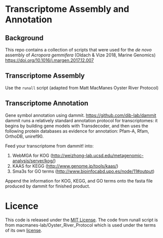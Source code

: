 # Transcriptome Assembly and Annotation

## Background 
This repo contains a collection of scripts that were used for the _de novo_ assembly of _Acropora gemmifera_ (Oldach & Vize 2018, Marine Genomics) https://doi.org/10.1016/j.margen.2017.12.007 

## Transcriptome Assembly

Use the `runall` script (adapted from Matt MacManes Oyster River Protocol)

## Transcriptome Annotation

Gene symbol annotation using dammit. https://github.com/dib-lab/dammit
dammit runs a relatively standard annotation protocol for transcriptomes: it begins by building gene models with Transdecoder, and then uses the following protein databases as evidence for annotation: Pfam-A, Rfam, OrthoDB, uniref90.

Feed your transcriptome from dammit! into:
1) WebMGA for KOG (http://weizhong-lab.ucsd.edu/metagenomic-analysis/server/kog/)
2) KAAS for KEGG (http://www.genome.jp/tools/kaas/)
3) Sma3s for GO terms (http://www.bioinfocabd.upo.es/node/11#output)

Append the information for KOG, KEGG, and GO terms onto the fasta file produced by dammit for finished product.

# Licence
This code is released under the [MIT License](https://lmullen.mit-license.org/). The code from runall script is from macmanes-lab/Oyster_River_Protocol which is used under the terms of its own [license](https://github.com/macmanes-lab/Oyster_River_Protocol).
